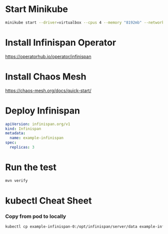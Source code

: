 # Start Minikube
```bash
minikube start --driver=virtualbox --cpus 4 --memory "8192mb" --network-plugin=cni
```

# Install Infinispan Operator
https://operatorhub.io/operator/infinispan

# Install Chaos Mesh
https://chaos-mesh.org/docs/quick-start/

# Deploy Infinispan
```yaml
apiVersion: infinispan.org/v1
kind: Infinispan
metadata:
  name: example-infinispan
spec:
  replicas: 3
```

# Run the test
```bash
mvn verify
```

# kubectl Cheat Sheet
### Copy from pod to locally
```bash
kubectl cp example-infinispan-0:/opt/infinispan/server/data example-infinispan-0
```